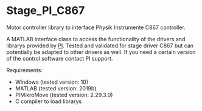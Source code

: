 # Stage_PI_C867
Motor controller library to interface Physik Instrumente C867 controller.

A MATLAB interface class to access the functionality of the drivers and librarys provided by [PI](https://www.physikinstrumente.de/de/). Tested and validated for stage driver C867 but can potentially be adapted to other drivers as well. If you need a certain version of the control software contact PI support.

Requirements:

*  Windows (tested version: 10)
*  MATLAB (tested version: 2019b)
*  PIMikroMove (tested version: 2.29.3.0)
*  C compiler to load librarys
